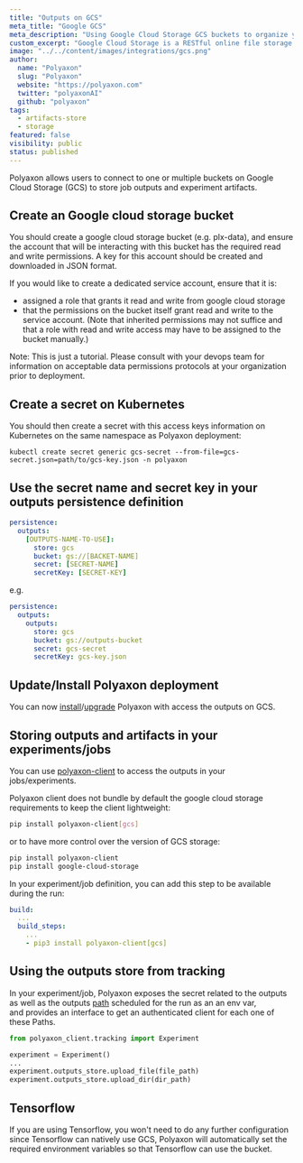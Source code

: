 ```yaml
---
title: "Outputs on GCS"
meta_title: "Google GCS"
meta_description: "Using Google Cloud Storage GCS buckets to organize your jobs outputs and experiment artifacts. Polyaxon allows users to connect to one or multiple buckets on Google Cloud Storage GCS to store job outputs and experiment artifacts."
custom_excerpt: "Google Cloud Storage is a RESTful online file storage web service for storing and accessing data on Google Cloud Platform infrastructure. The service combines the performance and scalability of Google's cloud with advanced security and sharing capabilities."
image: "../../content/images/integrations/gcs.png"
author:
  name: "Polyaxon"
  slug: "Polyaxon"
  website: "https://polyaxon.com"
  twitter: "polyaxonAI"
  github: "polyaxon"
tags: 
  - artifacts-store
  - storage
featured: false
visibility: public
status: published
---
```


Polyaxon allows users to connect to one or multiple buckets on Google Cloud Storage (GCS) to store job outputs and experiment artifacts.

## Create an Google cloud storage bucket

You should create a google cloud storage bucket (e.g. plx-data), and ensure the account that 
will be interacting with this bucket has the required read and write permissions. A key
for this account should be created and downloaded in JSON format. 

If you would like to create a dedicated service account, ensure that it is:

  * assigned a role that grants it read and write from google cloud storage
  * that the permissions on the bucket itself grant read and write to the service account.
    (Note that inherited permissions may not suffice and that a role with read and 
    write access may have to be assigned to the bucket manually.)

Note: This is just a tutorial. Please consult with your devops team for
information on acceptable data permissions protocols at your organization
prior to deployment.

## Create a secret on Kubernetes

You should then create a secret with this access keys information on Kubernetes on the same namespace as Polyaxon deployment:

`kubectl create secret generic gcs-secret --from-file=gcs-secret.json=path/to/gcs-key.json -n polyaxon`

## Use the secret name and secret key in your outputs persistence definition

```yaml
persistence:
  outputs:
    [OUTPUTS-NAME-TO-USE]:
      store: gcs
      bucket: gs://[BACKET-NAME]
      secret: [SECRET-NAME]
      secretKey: [SECRET-KEY]
```

e.g.

```yaml
persistence:
  outputs:
    outputs:
      store: gcs
      bucket: gs://outputs-bucket
      secret: gcs-secret
      secretKey: gcs-key.json
```

## Update/Install Polyaxon deployment

You can now [install](/setup/kubernetes/)/[upgrade](/setup/kubernetes/#upgrade-polyaxon) Polyaxon with access the outputs on GCS.

## Storing outputs and artifacts in your experiments/jobs

You can use [polyaxon-client](/references/polyaxon-client-python/) to access the outputs in your jobs/experiments.

Polyaxon client does not bundle by default the google cloud storage requirements to keep the client lightweight:

```bash
pip install polyaxon-client[gcs]
``` 

or to have more control over the version of GCS storage:

```bash
pip install polyaxon-client
pip install google-cloud-storage
``` 

In your experiment/job definition, you can add this step to be available during the run:

```yaml
build:
  ...
  build_steps:
    ...
    - pip3 install polyaxon-client[gcs]
```

## Using the outputs store from tracking

In your experiment/job, Polyaxon exposes the secret related to the outputs as well as the outputs [path](/references/polyaxon-tracking-api/in-cluster/#get-outputs-path) scheduled for the run as an an env var,  
and provides an interface to get an authenticated client for each one of these Paths.

```python
from polyaxon_client.tracking import Experiment

experiment = Experiment()
...
experiment.outputs_store.upload_file(file_path)
experiment.outputs_store.upload_dir(dir_path)
``` 

## Tensorflow

If you are using Tensorflow, you won't need to do any further configuration since Tensorflow can natively use GCS, 
Polyaxon will automatically set the required environment variables so that Tensorflow can use the bucket. 
